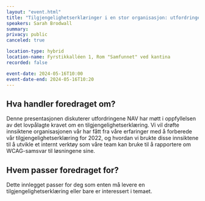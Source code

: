 ```yaml
---
layout: "event.html"
title: "Tilgjengelighetserklæringer i en stor organisasjon: utfordringer og muligheter"
speakers: Sarah Brodwall
summary: 
privacy: public
canceled: true

location-type: hybrid
location-name: Fyrstikkalléen 1, Rom "Samfunnet" ved kantina
recorded: false

event-date: 2024-05-16T10:00
event-date-end: 2024-05-16T10:20
---
```

## Hva handler foredraget om?
Denne presentasjonen diskuterer utfordringene NAV har møtt i oppfyllelsen av det lovpålagte kravet om en tilgjengelighetserklæring. Vi vil drøfte innsiktene organisasjonen vår har fått fra våre erfaringer med å forberede vår tilgjengelighetserklæring for 2022, og hvordan vi brukte disse innsiktene til å utvikle et internt verktøy som våre team kan bruke til å rapportere om WCAG-samsvar til løsningene sine.

## Hvem passer foredraget for?
Dette innlegget passer for deg som enten må levere en tilgjengelighetserklæring eller bare er interessert i temaet.
